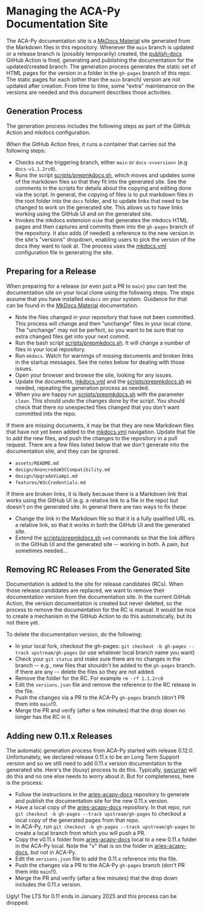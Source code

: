 # Managing the ACA-Py Documentation Site

The ACA-Py documentation site is a [MkDocs Material] site generated from the
Markdown files in this repository. Whenever the `main` branch is updated or a
release branch is (possibly temporarily) created, the [publish-docs] GitHub
Action is fired, generating and publishing the documentation for the
updated/created branch. The generation process generates the static set of HTML
pages for the version in a folder in the `gh-pages` branch of this repo. The
static pages for each (other than the `main` branch) version are not updated
after creation. From time to time, some "extra" maintenance on the versions are
needed and this document describes those activities.

[MkDocs Material]: https://squidfunk.github.io/mkdocs-material/
[publish-docs]: https://github.com/openwallet-foundation/acapy/blob/main/.github/workflows/publish-docs.yml

## Generation Process

The generation process includes the following steps as part of the GitHub Action
and mkdocs configuration.

When the GitHub Action fires, it runs a container that carries out the following steps:

- Checks out the triggering branch, either `main` or `docs-v<version>` (e.g `docs-v1.1.2rc0`).
- Runs the script [scripts/prepmkdocs.sh], which moves and updates some of the
  markdown files so that they fit into the generated site. See the comments in
  the scripts for details about the copying and editing done via the script. In
  general, the copying of files is to put markdown files in the root folder into
  the `docs` folder, and to update links that need to be changed to work on the
  generated site. This allows us to have links working using the GitHub UI and
  on the generated site.
- Invokes the mkdocs extension `mike` that generates the mkdocs HTML pages and
  then captures and commits them into the `gh-pages` branch of the repository.
  It also adds (if needed) a reference to the new version in the site's
  "versions" dropdown, enabling users to pick the version of the docs they want
  to look at. The process uses the [mkdocs.yml] configuration file in generating
  the site.

[scripts/prepmkdocs.sh]: https://github.com/openwallet-foundation/acapy/blob/main/scripts/prepmkdocs.sh
[mkdocs.yml]: https://github.com/openwallet-foundation/acapy/blob/main/mkdocs.yml

## Preparing for a Release

When preparing for a release (or even just a PR to `main`) you can test the
documentation site on your local clone using the following steps. The steps
assume that you have installed `mkdocs` on your system. Guidance for that can be
found in the [MkDocs Material] documentation.

- Note the files changed in your repository that have not been committed. This
  process will change and then "unchange" files in your local clone. The
  "unchange" may not be perfect, so you want to be sure that no extra changed
  files get into your next commit.
- Run the bash script [scripts/prepmkdocs.sh]. It will change a number of files
  in your local repository.
- Run `mkdocs`. Watch for warnings of missing documents and broken links in the
  startup messages. See the notes below for dealing with those issues.
- Open your browser and browse the site, looking for any issues.
- Update the documents, [mkdocs.yml] and the [scripts/prepmkdocs.sh] as needed,
  repeating the generation process as needed.
- When you are happy run [scripts/prepmkdocs.sh] with the parameter `clean`.
  This should undo the changes done by the script. You should check that there
  no unexpected files changed that you don't want committed into the repo.

If there are missing documents, it may be that they are new Markdown files that
have not yet been added to the [mkdocs.yml] navigation. Update that file to add
the new files, and push the changes to the repository in a pull request. There
are a few files listed below that we don't generate into the documentation site,
and they can be ignored.

- `assets/README.md`
- `design/AnoncredsW3CCompatibility.md`
- `design/UpgradeViaApi.md`
- `features/W3cCredentials.md`

If there are broken links, it is likely because there is a Markdown link that
works using the GitHub UI (e.g. a relative link to a file in the repo) but
doesn't on the generated site. In general there are two ways to fix these:

- Change the link in the Markdown file so that it is a fully qualified URL vs. a
  relative link, so that it works in both the GitHub UI and the generated site.
- Extend the [scripts/prepmkdocs.sh] `sed` commands so that the link differs in
  the GitHub UI and the generated site -- working in both. A pain, but sometimes
  needed...

## Removing RC Releases From the Generated Site

Documentation is added to the site for release candidates (RCs). When those
release candidates are replaced, we want to remove their documentation version
from the documentation site. In the current GitHub Action, the version
documentation is created but never deleted, so the process to remove the
documentation for the RC is manual. It would be nice to create a mechanism in
the GitHub Action to do this automatically, but its not there yet.

To delete the documentation version, do the following:

- In your local fork, checkout the gh-pages: `git checkout -b gh-pages --track
  upstream/gh-pages` (or use whatever local branch name you want)
- Check your `git status` and make sure there are no changes in the branch --
  e.g., new files that shouldn't be added to the `gh-pages` branch. If there are
  any -- delete the files so they are not added.
- Remove the folder for the RC.  For example `rm -rf 1.1.2rc0`
- Edit the `versions.json` file and remove the reference to the RC release in
  the file.
- Push the changes via a PR to the ACA-Py `gh-pages` branch (don't PR them into
  `main`!!).
- Merge the PR and verify (after a few minutes) that the drop down no longer has
  the RC in it.

## Adding new 0.11.x Releases

The automatic generation process from ACA-Py started with release 0.12.0.
Unfortunately, we declared release 0.11.x to be an Long Term Support version and
so we still need to add 0.11.x version documentation to the generated site.
Here's the (lousy) process to do this. Typically, [swcurran] will do this and no
one else needs to worry about it. But for completeness, here is the process:

- Follow the instructions in the [aries-acapy-docs] repository to generate and
  publish the documentation site for the new 0.11.x version.
- Have a local copy of the [aries-acapy-docs] repository. In that repo, run `git
  checkout -b gh-pages --track upstream/gh-pages` to checkout a local copy of
  the generated pages from that repo.
- In ACA-Py, run `git checkout -b gh-pages --track upstream/gh-pages` to create
  a local branch from which you will push a PR.
- Copy the v0.11.x folder from [aries-acapy-docs] local to a new 0.11.x folder
  in the ACA-Py local. Note the "v" that is on the folder in [aries-acapy-docs],
  but not in ACA-Py.
- Edit the `versions.json` file to add the 0.11.x reference into the file.
- Push the changes via a PR to the ACA-Py `gh-pages` branch (don't PR them into
  `main`!!).
- Merge the PR and verify (after a few minutes) that the drop down includes the
  0.11.x version.

Ugly! The LTS for 0.11 ends in January 2025 and this process can be dropped.

[swcurran]: https://github.com/swcurran
[aries-acapy-docs]: https://github.com/hyperledger/aries-acapy-docs
